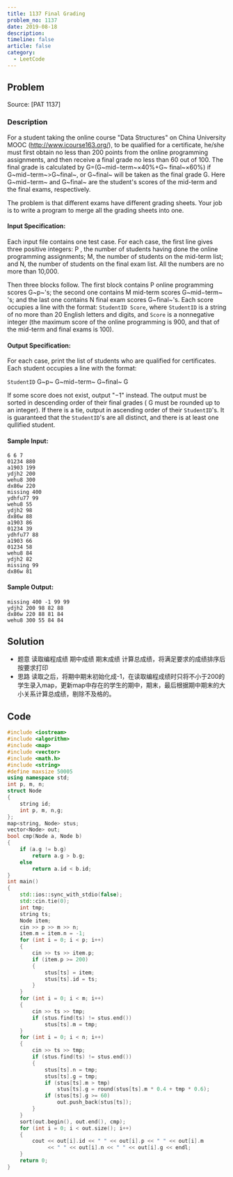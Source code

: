```yaml
---
title: 1137 Final Grading
problem_no: 1137
date: 2019-08-18
description: 
timeline: false
article: false
category:
  - LeetCode
---
```


<!--more-->

## Problem

Source: [PAT 1137]

### Description

For a student taking the online course "Data Structures" on China University MOOC (http://www.icourse163.org/), to be
qualified for a certificate, he/she must first obtain no less than 200 points from the online programming assignments,
and then receive a final grade no less than 60 out of 100. The final grade is calculated by G=(G~mid−term~×40%+G~
final~×60%) if G~mid−term~>G~final~, or G~final~ will be taken as the final grade G. Here G~mid−term~ and
G~final~ are the student's scores of the mid-term and the final exams, respectively.

The problem is that different exams have different grading sheets. Your job is to write a program to merge all the
grading sheets into one.

#### Input Specification:

Each input file contains one test case. For each case, the first line gives three positive integers: P , the number of
students having done the online programming assignments; M, the number of students on the mid-term list; and N, the
number of students on the final exam list. All the numbers are no more than 10,000.

Then three blocks follow. The first block contains P online programming scores G~p~'s; the second one contains M
mid-term scores G~mid−term~ 's; and the last one contains N final exam scores G~final~'s. Each score occupies a line
with the format: `StudentID Score`, where `StudentID` is a string of no more than 20 English letters and digits,
and `Score` is a nonnegative integer (the maximum score of the online programming is 900, and that of the mid-term and
final exams is 100).

#### Output Specification:

For each case, print the list of students who are qualified for certificates. Each student occupies a line with the
format:

`StudentID` G~p~ G~mid−term~ G~final~ G

If some score does not exist, output "−1" instead. The output must be sorted in descending order of their final grades (
G must be rounded up to an integer). If there is a tie, output in ascending order of their `StudentID`'s. It is
guaranteed that the `StudentID`'s are all distinct, and there is at least one qullified student.

#### Sample Input:

```text
6 6 7
01234 880
a1903 199
ydjh2 200
wehu8 300
dx86w 220
missing 400
ydhfu77 99
wehu8 55
ydjh2 98
dx86w 88
a1903 86
01234 39
ydhfu77 88
a1903 66
01234 58
wehu8 84
ydjh2 82
missing 99
dx86w 81
```

#### Sample Output:

```text
missing 400 -1 99 99
ydjh2 200 98 82 88
dx86w 220 88 81 84
wehu8 300 55 84 84
```

## Solution

- 题意 读取编程成绩 期中成绩 期末成绩 计算总成绩，将满足要求的成绩排序后按要求打印
- 思路 读取之后，将期中期末初始化成-1，在读取编程成绩时只将不小于200的学生录入map，更新map中存在的学生的期中，期末，最后根据期中期末的大小关系计算总成绩，剔除不及格的。

## Code



```cpp
#include <iostream>
#include <algorithm>
#include <map>
#include <vector>
#include <math.h>
#include <string>
#define maxsize 50005
using namespace std;
int p, m, n;
struct Node
{
    string id;
    int p, m, n,g;
};
map<string, Node> stus;
vector<Node> out;
bool cmp(Node a, Node b)
{
    if (a.g != b.g)
        return a.g > b.g;
    else
        return a.id < b.id;
}
int main()
{
    std::ios::sync_with_stdio(false);
    std::cin.tie(0);
    int tmp;
    string ts;
    Node item;
    cin >> p >> m >> n;
    item.m = item.n = -1;
    for (int i = 0; i < p; i++)
    {
        cin >> ts >> item.p;
        if (item.p >= 200)
        {
            stus[ts] = item;
            stus[ts].id = ts;
        }
    }
    for (int i = 0; i < m; i++)
    {
        cin >> ts >> tmp;
        if (stus.find(ts) != stus.end())
            stus[ts].m = tmp;
    }
    for (int i = 0; i < n; i++)
    {
        cin >> ts >> tmp;
        if (stus.find(ts) != stus.end())
        {
            stus[ts].n = tmp;
            stus[ts].g = tmp;
            if (stus[ts].m > tmp)
                stus[ts].g = round(stus[ts].m * 0.4 + tmp * 0.6);
            if (stus[ts].g >= 60)
                out.push_back(stus[ts]);
        }
    }
    sort(out.begin(), out.end(), cmp);
    for (int i = 0; i < out.size(); i++)
    {
        cout << out[i].id << " " << out[i].p << " " << out[i].m
             << " " << out[i].n << " " << out[i].g << endl;
    }
    return 0;
}
```

